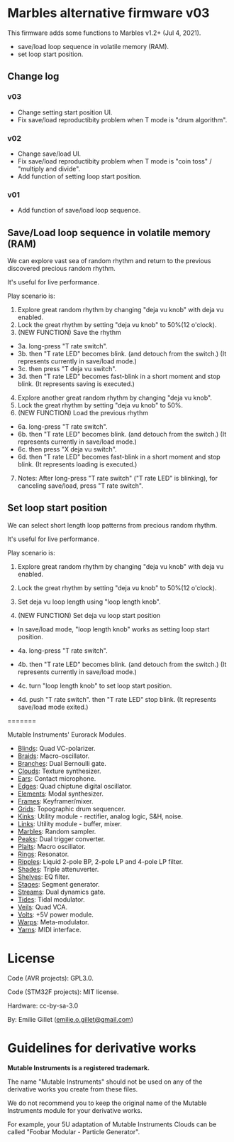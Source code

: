 # Marbles alternative firmware v03

This firmware adds some functions to Marbles v1.2+ (Jul 4, 2021).

- save/load loop sequence in volatile memory (RAM).
- set loop start position.

## Change log

### v03

- Change setting start position UI.
- Fix save/load reproductibity problem when T mode is "drum algorithm".

### v02

- Change save/load UI.
- Fix save/load reproductibity problem when T mode is "coin toss" / "multiply and divide".
- Add function of setting loop start position.

### v01

- Add function of save/load loop sequence.

## Save/Load loop sequence in volatile memory (RAM)

We can explore vast sea of random rhythm and return to the previous discovered precious random rhythm.

It's useful for live performance.

Play scenario is:

1. Explore great random rhythm by changing "deja vu knob" with deja vu enabled.
2. Lock the great rhythm by setting "deja vu knob" to 50%(12 o'clock).
3. (NEW FUNCTION) Save the rhythm
  - 3a. long-press "T rate switch".
  - 3b. then "T rate LED" becomes blink. (and detouch from the switch.) (It represents currently in save/load mode.)
  - 3c. then press "T deja vu switch".
  - 3d. then "T rate LED" becomes fast-blink in a short moment and stop blink. (It represents saving is executed.)
4. Explore another great random rhythm by changing "deja vu knob".
5. Lock the great rhythm by setting "deja vu knob" to 50%.
6. (NEW FUNCTION) Load the previous rhythm
  - 6a. long-press "T rate switch".
  - 6b. then "T rate LED" becomes blink. (and detouch from the switch.) (It represents currently in save/load mode.)
  - 6c. then press "X deja vu switch".
  - 6d. then "T rate LED" becomes fast-blink in a short moment and stop blink. (It represents loading is executed.)

7. Notes: After long-press "T rate switch" ("T rate LED" is blinking), for canceling save/load, press "T rate switch".

## Set loop start position

We can select short length loop patterns from precious random rhythm.

It's useful for live performance.

Play scenario is:

1. Explore great random rhythm by changing "deja vu knob" with deja vu enabled.
2. Lock the great rhythm by setting "deja vu knob" to 50%(12 o'clock).
3. Set deja vu loop length using "loop length knob".

4. (NEW FUNCTION) Set deja vu loop start position

  - In save/load mode, "loop length knob" works as setting loop start position.

  - 4a. long-press "T rate switch".
  - 4b. then "T rate LED" becomes blink. (and detouch from the switch.) (It represents currently in save/load mode.)
  - 4c. turn "loop length knob" to set loop start position.
  - 4d. push "T rate switch". then "T rate LED" stop blink. (It represents save/load mode exited.)

=======

Mutable Instruments' Eurorack Modules.

* [Blinds](http://mutable-instruments.net/modules/blinds): Quad VC-polarizer.
* [Braids](http://mutable-instruments.net/modules/braids): Macro-oscillator.
* [Branches](http://mutable-instruments.net/modules/branches): Dual Bernoulli gate.
* [Clouds](http://mutable-instruments.net/modules/clouds): Texture synthesizer.
* [Ears](http://mutable-instruments.net/modules/ears): Contact microphone.
* [Edges](http://mutable-instruments.net/modules/edges): Quad chiptune digital oscillator.
* [Elements](http://mutable-instruments.net/modules/elements): Modal synthesizer.
* [Frames](http://mutable-instruments.net/modules/frames): Keyframer/mixer.
* [Grids](http://mutable-instruments.net/modules/grids): Topographic drum sequencer.
* [Kinks](http://mutable-instruments.net/modules/kinks): Utility module - rectifier, analog logic, S&H, noise.
* [Links](http://mutable-instruments.net/modules/links): Utility module - buffer, mixer.
* [Marbles](http://mutable-instruments.net/modules/marbles): Random sampler.
* [Peaks](http://mutable-instruments.net/modules/peaks): Dual trigger converter.
* [Plaits](http://mutable-instruments.net/modules/plaits): Macro oscillator.
* [Rings](http://mutable-instruments.net/modules/rings): Resonator.
* [Ripples](http://mutable-instruments.net/modules/ripples): Liquid 2-pole BP, 2-pole LP and 4-pole LP filter.
* [Shades](http://mutable-instruments.net/modules/shades): Triple attenuverter.
* [Shelves](http://mutable-instruments.net/modules/shelves): EQ filter.
* [Stages](http://mutable-instruments.net/modules/stages): Segment generator.
* [Streams](http://mutable-instruments.net/modules/streams): Dual dynamics gate.
* [Tides](http://mutable-instruments.net/modules/tides): Tidal modulator.
* [Veils](http://mutable-instruments.net/modules/veils): Quad VCA.
* [Volts](http://mutable-instruments.net/modules/volts): +5V power module.
* [Warps](http://mutable-instruments.net/modules/warps): Meta-modulator.
* [Yarns](http://mutable-instruments.net/modules/yarns): MIDI interface.

License
=======

Code (AVR projects): GPL3.0.

Code (STM32F projects): MIT license.

Hardware: cc-by-sa-3.0

By: Emilie Gillet (emilie.o.gillet@gmail.com)

Guidelines for derivative works
===============================

**Mutable Instruments is a registered trademark.**

The name "Mutable Instruments" should not be used on any of the derivative works you create from these files.

We do not recommend you to keep the original name of the Mutable Instruments module for your derivative works.

For example, your 5U adaptation of Mutable Instruments Clouds can be called "Foobar Modular - Particle Generator".

